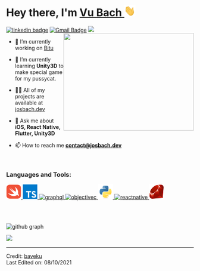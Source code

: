 <h1>Hey there, I'm <a  href="https://github.com/baveku/">Vu Bach </a> <img  src="https://raw.githubusercontent.com/ABSphreak/ABSphreak/master/gifs/Hi.gif" width="30px" height="30px"></h1>

[![linkedin badge](https://img.shields.io/badge/vu-bach-30302f?style=flat&logo=linkedin)](https://www.linkedin.com/in/vu-bach)
[![Gmail Badge](https://img.shields.io/badge/contact@josbach.dev-30302f?style=flat&logo=Gmail&logoColor=red)](mailto:contact@josbach.dev)
<img src="https://komarev.com/ghpvc/?username=baveku&style=plastic" />
<img align='right' src="https://i.pinimg.com/originals/e4/26/70/e426702edf874b181aced1e2fa5c6cde.gif" width="350" height="261">
- 🔭 I’m currently working on [Bitu](https://bitu.vn)

- 🌱 I’m currently learning **Unity3D** to make special game for my pussycat.

- 👨‍💻 All of my projects are available at [josbach.dev](https://josbach.dev)

- 💬 Ask me about **iOS, React Native, Flutter, Unity3D**

- 📫 How to reach me **contact@josbach.dev**

<br>

<h3 align="left">Languages and Tools:</h3>
<p align="left">
  <a href="https://developer.apple.com/swift/" target="_blank">
    <img src="https://raw.githubusercontent.com/devicons/devicon/master/icons/swift/swift-original.svg" alt="swift" width="40" height="40"/>
  </a>
  <a href="https://www.typescriptlang.org/" target="_blank">
    <img src="https://raw.githubusercontent.com/devicons/devicon/master/icons/typescript/typescript-original.svg" alt="typescript" width="40" height="40"/>
  </a>
  <a href="https://graphql.org" target="_blank">
    <img src="https://www.vectorlogo.zone/logos/graphql/graphql-icon.svg" alt="graphql" width="40" height="40"/>
  </a>
  <a href="https://developer.apple.com/library/archive/documentation/Cocoa/Conceptual/ProgrammingWithObjectiveC/Introduction/Introduction.html" target="_blank">
    <img src="https://www.vectorlogo.zone/logos/apple_objectivec/apple_objectivec-icon.svg" alt="objectivec" width="40" height="40"/>
  </a>
  <a href="https://www.python.org" target="_blank">
    <img src="https://raw.githubusercontent.com/devicons/devicon/master/icons/python/python-original.svg" alt="python" width="40" height="40"/>
  </a>
  <a href="https://reactnative.dev/" target="_blank">
    <img src="https://reactnative.dev/img/header_logo.svg" alt="reactnative" width="40" height="40"/>
  </a>
  <a href="https://www.ruby-lang.org/en/" target="_blank">
    <img src="https://raw.githubusercontent.com/devicons/devicon/master/icons/ruby/ruby-original.svg" alt="ruby" width="40" height="40"/>
  </a>
</p>

<br>
<br>

![github graph](https://github-readme-activity-graph.vercel.app/graph?username=baveku&theme=github-compact)

<img src = "https://github-readme-streak-stats.herokuapp.com?user=baveku&theme=dark&hide_border=false" width = 500>

<!-- <img src = "https://github-readme-stats.vercel.app/api?username=baveku&show_icons=true&theme=dark" width = 500> -->

<!-- [![Top Langs](https://github-readme-stats.vercel.app/api/top-langs/?username=baveku&theme=dark&layout=compact)](https://github.com/baveku/prozer-bazel) -->

---

Credit: [baveku](https://github.com/baveku)
</br>
Last Edited on: 08/10/2021
